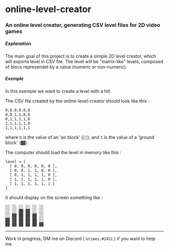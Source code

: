 # online-level-creator

### An online level creator, generating CSV level files for 2D video games

##### Explanation

The main goal of this project is to create a simple 2D level creator, which will exports level in CSV file.
The level will be "matrix-like" levels, composed of blocs represendet by a value (numeric or non-numeric).

##### Exemple

In this exemple we want to create a level with a hill.

The CSV file created by the online-level-creator should look like this :

```
0,0,0,0,0,0
0,0,1,1,0,0
0,1,1,1,1,0
1,1,1,1,1,0
1,1,1,1,1,1
```
where `0` is the value of an 'air block' (`░░`), and `1` is the value of a 'ground block' (`▓▓`).


The computer should load the level in memory like this :

```
level = [
  [ 0, 0, 0, 0, 0, 0 ],
  [ 0, 0, 1, 1, 0, 0 ],
  [ 0, 1, 1, 1, 1, 0 ],
  [ 1, 1, 1, 1, 1, 0 ],
  [ 1, 1, 1, 1, 1, 1 ]
]
```

It should display on the screen something like :

```
░░ ░░ ░░ ░░ ░░ ░░
░░ ░░ ▓▓ ▓▓ ░░ ░░
░░ ▓▓ ▓▓ ▓▓ ▓▓ ░░
▓▓ ▓▓ ▓▓ ▓▓ ▓▓ ░░
▓▓ ▓▓ ▓▓ ▓▓ ▓▓ ▓▓
```

---

Work in progress, DM me on Discord ( `&times;#2451` ) if you want to help me.
